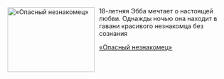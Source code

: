 <!--2025-07-23 11:00:08-->
<div class="yb">
  <div class="rss kino_kino"><a href="https://www.kino-teatr.ru/video/51615/" title="«Опасный незнакомец»"><img src="https://www.kino-teatr.ru/video/5/1/51615/poster.jpg" width="196" height="147" align="left" hspace="5" style="margin: 0px 10px 0px 5px" alt="«Опасный незнакомец»"/></a>18-летняя Эбба мечтает о настоящей любви. Однажды ночью она находит в гавани красивого незнакомца без сознания <p class="titl"><a href="https://www.kino-teatr.ru/video/51615/">«Опасный незнакомец»</a></p></div>
</div>
